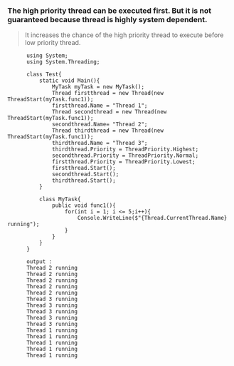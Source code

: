 ### The high priority thread can be executed first. But it is not guaranteed because thread is highly system dependent. 

> It increases the chance of the high priority thread to execute before low priority thread.

          using System;
          using System.Threading;

          class Test{
              static void Main(){
                  MyTask myTask = new MyTask();
                  Thread firstthread = new Thread(new ThreadStart(myTask.func1));
                  firstthread.Name = "Thread 1";
                  Thread secondthread = new Thread(new ThreadStart(myTask.func1));
                  secondthread.Name= "Thread 2";
                  Thread thirdthread = new Thread(new ThreadStart(myTask.func1)); 
                  thirdthread.Name = "Thread 3";
                  thirdthread.Priority = ThreadPriority.Highest;
                  secondthread.Priority = ThreadPriority.Normal;
                  firstthread.Priority = ThreadPriority.Lowest;
                  firstthread.Start();        
                  secondthread.Start();
                  thirdthread.Start();
              }

              class MyTask{
                  public void func1(){            
                      for(int i = 1; i <= 5;i++){                
                          Console.WriteLine($"{Thread.CurrentThread.Name} running");
                      }
                  }        
              }
          }
          
          output : 
          Thread 2 running
          Thread 2 running
          Thread 2 running
          Thread 2 running
          Thread 2 running
          Thread 3 running
          Thread 3 running
          Thread 3 running
          Thread 3 running
          Thread 3 running
          Thread 1 running
          Thread 1 running
          Thread 1 running
          Thread 1 running
          Thread 1 running
